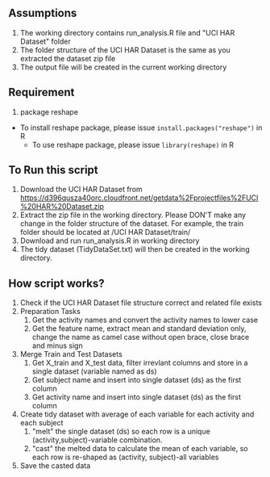 ## Assumptions
1. The working directory contains run_analysis.R file and "UCI HAR Dataset" folder
2. The folder structure of the UCI HAR Dataset is the same as you extracted the dataset zip file
3. The output file will be created in the current working directory

## Requirement
1. package reshape 
  - To install reshape package, please issue ```install.packages("reshape")``` in R
	- To use reshape package, please issue ```library(reshape)``` in R

## To Run this script
1. Download the UCI HAR Dataset  from https://d396qusza40orc.cloudfront.net/getdata%2Fprojectfiles%2FUCI%20HAR%20Dataset.zip
2. Extract the zip file in the working directory. Please DON'T make any change in the folder structure of the dataset. For example, the train folder should be located at <working directory>/UCI HAR Dataset/train/
3. Download and run run_analysis.R in working directory
4. The tidy dataset (TidyDataSet.txt) will then be created in the working directory.

## How script works?
1. Check if the UCI HAR Dataset file structure correct and related file exists 
2. Preparation Tasks
	1. Get the activity names and convert the activity names to lower case
	2. Get the feature name, extract mean and standard deviation only, change the name as camel case without open brace, close brace and minus sign
3. Merge Train and Test Datasets
	1. Get X_train and X_test data, filter irrevlant columns and store in a single dataset (variable named as ds)
	2. Get subject name and insert into single dataset (ds) as the first column
	3. Get activity name and insert into single dataset (ds) as the first column
4. Create tidy dataset with average of each variable for each activity and each subject
	1. "melt" the single dataset (ds) so each row is a unique (activity,subject)-variable combination.
	2. "cast" the melted data to calculate the mean of each variable, so each row is re-shaped as (activity, subject)-all variables
5. Save the casted data